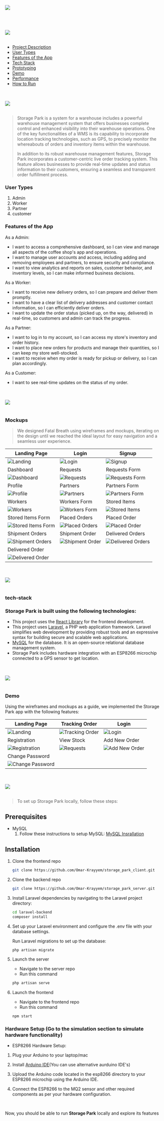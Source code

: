 <img src="./Readme/title1.svg"/>
<br><br>

<br><br>
<img src="./Readme/title10.svg"/>
<br><br>
- [Project Description](#project-description)
- [User Types](#user-types)
- [Features of the App](#features-of-the-app)
- [Tech Stack](#tech-stack)
- [Prototyping](#prototyping)
- [Demo](#Demo)
- [Performance](#Performance)
- [How to Run](#how-to-run)
 
  
<br><br>
<img src="./Readme/title2.svg"/>
<br><br>

<a name="project-description"></a>
> Storage Park is a system for a warehouse includes a powerful warehouse management system that offers businesses complete control and enhanced visibility into their warehouse operations. One of the key functionalities of a WMS is its capability to incorporate location tracking technologies, such as GPS, to precisely monitor the whereabouts of orders and inventory items within the warehouse.
>
> In addition to its robust warehouse management features, Storage Park incorporates a customer-centric live order tracking system. This feature allows businesses to provide real-time updates and status information to their customers, ensuring a seamless and transparent order fulfillment process.

### User Types 
1. Admin
2. Worker
3. Partner
4. customer

### Features of the App 

As a Admin: 

- I want to access a comprehensive dashboard, so I can view and manage all aspects of the coffee shop's app and operations.
- I want to manage user accounts and access, including adding and removing employees and partners, to ensure security and compliance.
- I want to view analytics and reports on sales, customer behavior, and inventory levels, so I can make informed business decisions.
  
As a Worker: 

- I want to receive new delivery orders, so I can prepare and deliver them promptly.
- I want to have a clear list of delivery addresses and customer contact information, so I can efficiently deliver orders.
- I want to update the order status (picked up, on the way, delivered) in real-time, so customers and admin can track the progress.

As a Partner: 

- I want to log in to my account, so I can access my store's inventory and order history.
- I want to place new orders for products and manage their quantities, so I can keep my store well-stocked.
- I want to receive when my order is ready for pickup or delivery, so I can plan accordingly.
  
As a Customer: 

- I want to see real-time updates on the status of my order.

<br><br>
<img src="./Readme/title3.svg"/>
<br><br>

### Mockups 

>We designed Fatal Breath using wireframes and mockups, iterating on the design until we reached the ideal layout for easy navigation and a seamless user experience.

| Landing Page  | Login | Signup |
| ---| ---| ---|
| ![Landing](./Readme/mockups/Landing_page.svg) | ![Login](./Readme/mockups/Signin.jpg) | ![Signup](./Readme/mockups/Signup.jpg) |
| Dashboard | Requests | Requests Form |
| ![Dashboard](./Readme/mockups/Dashboard.jpg) | ![Requests](./Readme/mockups/Request.jpg) | ![Requests Form](./Readme/mockups/Request_Form.jpg) |
| Profile | Partners | Partners Form |
| ![Profile](./Readme/mockups/Profile.jpg) | ![Partners](./Readme/mockups/Partners.jpg) | ![Partners Form ](./Readme/mockups/Partners_Form.jpg) |
| Workers | Workers Form | Stored Items |
| ![Workers](./Readme/mockups/Workers.jpg) | ![Workers Form](./Readme/mockups/Workers_Form.jpg) | ![Stored Items](./Readme/mockups/Stored_Items.jpg) |
| Stored Items Form | Placed Orders | Placed Order |
| ![Stored Items Form ](./Readme/mockups/Stored_Items_Form.jpg) | ![Placed Orders](./Readme/mockups/Incoming_Placed.jpg) | ![Placed Order](./Readme/mockups/Incoming_Placed_Detail-1.jpg) |
| Shipment Orders | Shipment Order | Delivered Orders |
| ![Shipment Orders](./Readme/mockups/Incoming_Shipment.jpg) | ![Shipment Order](./Readme/mockups/Incoming_Shipment_Detail.jpg) | ![Delivered Orders](./Readme/mockups/Incoming_Delivered.jpg) |
| Delivered Order |
| ![Delivered Order](./Readme/mockups/Outgoing_Delivered_Detail.jpg)|


<br><br>
<img src="./Readme/title5.svg"/>
<br><br>

### tech-stack 
###  Storage Park is built using the following technologies:

- This project uses the [React Library](https://react.dev/) for the frontend development.
- This project uses [Laravel](https://laravel.com/), a PHP web application framework. Laravel simplifies web development by providing robust tools and an expressive syntax for building secure and scalable web applications.
- [MySQL](https://www.mysql.com/) for the database. It is an open-source relational database management system.
- Storage Park includes hardware integration with an ESP8266 microchip connected to a GPS sensor to get location.



<br><br>
<img src="./Readme/title4.svg"/>
<br><br>

### Demo
Using the wireframes and mockups as a guide, we implemented the Storage Park app with the following features:

| Landing Page  | Tracking Order | Login |
| ---| ---| ---|
| ![Landing](./Readme/gif/landing_page.gif) | ![Tracking Order](./Readme/gif/tracking_order.gif) | ![Login](./Readme/gif/login.gif) |
| Registration | View Stock | Add New Order |
| ![Registration](./Readme/gif/registration.gif) | ![Requests](./Readme/gif/view_stock.gif) | ![Add New Order](./Readme/gif/add_order.gif) |
| Change Password |
| ![Change Password](./Readme/gif/change_password.gif) |


<br><br>
<img src="./Readme/title6.svg"/>
<br><br>


> To set up Storage Park locally, follow these steps:

## Prerequisites
- MySQL
	1) Follow these instructions to setup MySQL: [MySQL Insrallation](https://www.w3schools.com/mysql/mysql_install_windows.asp)

## Installation

1) Clone the frontend repo

   ```sh
   git clone https://github.com/Omar-Krayyem/storage_park_client.git
   ```

2) Clone the backend repo

   ```sh
   git clone https://github.com/Omar-Krayyem/storage_park_server.git
   ```

3) Install Laravel dependencies by navigating to the Laravel project directory:

   ```sh
   cd laravel-backend
   composer install
   ```

4) Set up your Laravel environment and configure the .env file with your database settings.

   Run Laravel migrations to set up the database:

   ```sh
   php artisan migrate
   ```

5) Launch the server
	- Navigate to the server repo
	- Run this command	
	```sh
	php artisan serve
	```

6) Launch the frontend
	- Navigate to the frontend repo
	- Run this command	
	```sh
	npm start
	```

### Hardware Setup (Go to the simulation section to simulate hardware functionality)

-  ESP8266 Hardware Setup:

1. Plug your Arduino to your laptop/mac

2. Install [Arduino IDE](https://docs.arduino.cc/software/ide-v2/tutorials/getting-started/ide-v2-downloading-and-installing)(You can use alternative aurduino IDE's)

3. Upload the Arduino code located in the esp8266 directory to your ESP8266 microchip using the Arduino IDE.

4. Connect the ESP8266 to the MQ2 sensor and other required components as per your hardware configuration.

<br>

Now, you should be able to run **Storage Park** locally and explore its features
